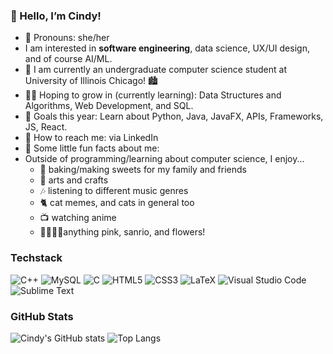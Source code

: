 <h3> 🫶 Hello, I’m Cindy!</h3>

  - 🐻 Pronouns: she/her
  - I am interested in <b>software engineering</b>, data science, UX/UI design, and of course AI/ML.<br/>
  - 🎀 I am currently an undergraduate computer science student at University of Illinois Chicago! 🏙️
  - 🌱🌷 Hoping to grow in (currently learning): Data Structures and Algorithms, Web Development, and SQL.
  - 🌙 Goals this year: Learn about Python, Java, JavaFX, APIs, Frameworks, JS, React. 
  - 🍓 How to reach me: via LinkedIn
  - 🩷 Some little fun facts about me:
  - Outside of programming/learning about computer science,
    I enjoy...
       - 🍰 baking/making sweets for my family and friends
       - 🎨 arts and crafts
       - 🎶 listening to different music genres
       - 🐈 cat memes, and cats in general too
       - 📺 watching anime
       - 🌺🌻🌸🌼anything pink, sanrio, and flowers!
<h3>Techstack</h3>

![C++](https://img.shields.io/badge/c++-%2300599C.svg?style=for-the-badge&logo=c%2B%2B&logoColor=white)
![MySQL](https://img.shields.io/badge/mysql-4479A1.svg?style=for-the-badge&logo=mysql&logoColor=white)
![C](https://img.shields.io/badge/c-%2300599C.svg?style=for-the-badge&logo=c&logoColor=white)
![HTML5](https://img.shields.io/badge/html5-%23E34F26.svg?style=for-the-badge&logo=html5&logoColor=white)
![CSS3](https://img.shields.io/badge/css3-%231572B6.svg?style=for-the-badge&logo=css3&logoColor=white)
![LaTeX](https://img.shields.io/badge/latex-%23008080.svg?style=for-the-badge&logo=latex&logoColor=white)
![Visual Studio Code](https://img.shields.io/badge/Visual%20Studio%20Code-0078d7.svg?style=for-the-badge&logo=visual-studio-code&logoColor=white)
![Sublime Text](https://img.shields.io/badge/sublime_text-%23575757.svg?style=for-the-badge&logo=sublime-text&logoColor=important)

<h3>GitHub Stats</h3>

<!-- GitHub stats from https://github.com/anuraghazra/github-readme-stats -->
![Cindy's GitHub stats](https://github-readme-stats.vercel.app/api?username=cinmoro&show_icons=true&theme=rose)
![Top Langs](https://github-readme-stats.vercel.app/api/top-langs/?username=cinmoro&hide=makefile&layout=compact&theme=rose)
